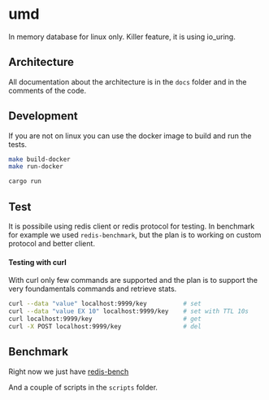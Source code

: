 # umd

In memory database for linux only. Killer feature, it is using io_uring.

## Architecture

All documentation about the architecture is in the `docs` folder and in the comments of the code.

## Development

If you are not on linux you can use the docker image to build and run the tests.

```zsh
make build-docker
make run-docker
```

```zsh
cargo run
```

## Test

It is possibile using redis client or redis protocol for testing.
In benchmark for example we used `redis-benchmark`, but the plan is to working on custom protocol and better client.

#### Testing with curl

With curl only few commands are supported and the plan is to support the very foundamentals commands and retrieve stats.

```zsh
curl --data "value" localhost:9999/key          # set
curl --data "value EX 10" localhost:9999/key    # set with TTL 10s
curl localhost:9999/key                         # get
curl -X POST localhost:9999/key                 # del
```

## Benchmark

Right now we just have [redis-bench](./benches/redis-bench.md)

And a couple of scripts in the `scripts` folder.